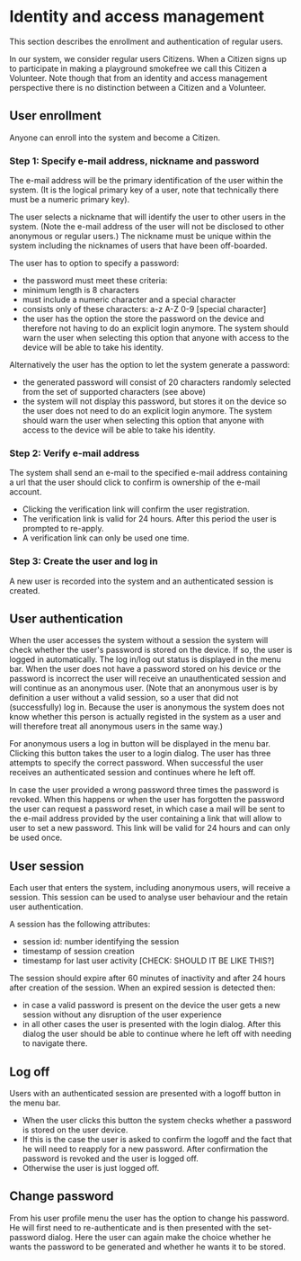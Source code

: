 # Identity and access management
This section describes the enrollment and authentication of regular users.

In our system, we consider regular users Citizens. When a Citizen signs up to participate in making a playground smokefree we call this Citizen a Volunteer. Note though that from an identity and access management perspective there is no distinction between a Citizen and a Volunteer.

## User enrollment
Anyone can enroll into the system and become a Citizen.

### Step 1: Specify e-mail address, nickname and password
The e-mail address will be the primary identification of the user within
the system. (It is the logical primary key of a user, note that technically there
must be a numeric primary key).

The user selects a nickname that will identify the user to other users in the system. (Note the
e-mail address of the user will not be disclosed to other anonymous or regular users.) The nickname
must be unique within the system including the nicknames of users that have been off-boarded.

The user has to option to specify a password:
- the password must meet these criteria:
 - minimum length is 8 characters
 - must include a numeric character and a special character
 - consists only of these characters: a-z A-Z 0-9 [special character]
- the user has the option the store the password on the device and therefore not having to
do an explicit login anymore. The system should warn the user when selecting this option
that anyone with access to the device will be able to take his identity.

Alternatively the user has the option to let the system generate a password:
- the generated password will consist of 20 characters randomly selected from the set of supported
characters (see above)
- the system will not display this password, but stores it on the device so the user does
not need to do an explicit login anymore. The system should warn the user when selecting this option
that anyone with access to the device will be able to take his identity.

### Step 2: Verify e-mail address
The system shall send an e-mail to the specified e-mail address containing a url that the
user should click to confirm is ownership of the e-mail account.
- Clicking the verification link will confirm the user registration.
- The verification link is valid for 24 hours. After this period the user is prompted to re-apply.
- A verification link can only be used one time.

### Step 3: Create the user and log in
A new user is recorded into the system and an authenticated session is created.

## User authentication
When the user accesses the system without a session the system will check whether the user's
password is stored on the device. If so, the user is logged in automatically. The log in/log out status
is displayed in the menu bar. When the user does not have a password stored on his device or the password is
incorrect the user will receive an unauthenticated session and will continue as an anonymous user. (Note that an anonymous user is by definition a user without a valid session, so a user that did not (successfully) log in. Because the user is 
anonymous the system does not know whether this person is actually registed in the system as a user and will therefore treat all anonymous users in the same way.)

For anonymous users a log in button will be displayed in the menu bar. Clicking this button takes the user
to a login dialog. The user has three attempts to specify the correct password. When successful the user
receives an authenticated session and continues where he left off.

In case the user provided a wrong password three times the password is revoked. When this happens or when the
user has forgotten the password the user can request a password reset, in which case a mail will be sent to
the e-mail address provided by the user containing a link that will allow to user to set a new password. This link will be
valid for 24 hours and can only be used once.

## User session
Each user that enters the system, including anonymous users, will receive a session. This session can be used to analyse user
behaviour and the retain user authentication.

A session has the following attributes:
- session id: number identifying the session
- timestamp of session creation
- timestamp for last user activity [CHECK: SHOULD IT BE LIKE THIS?]


The session should expire after 60 minutes of inactivity and after 24 hours after creation of the session.
When an expired session is detected then:
- in case a valid password is present on the device the user gets a new session without any disruption of the user experience
- in all other cases the user is presented with the login dialog. After this dialog the user should be able to continue where he left off with needing to navigate there.

## Log off
Users with an authenticated session are presented with a logoff button in the
menu bar.
- When the user clicks this button the system checks whether a password
is stored on the user device.
- If this is the case the user is asked to confirm the logoff and the fact that he
will need to reapply for a new password. After confirmation the password is revoked and the user is logged off.
- Otherwise the user is just logged off.

## Change password
From his user profile menu the user has the option to change his password.
He will first need to re-authenticate and is then presented with the set-password
dialog. Here the user can again make the choice whether he wants the password to
be generated and whether he wants it to be stored.

